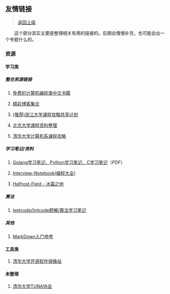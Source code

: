 ## 友情链接

> [返回上级](../README.md)

&emsp;&emsp;这个部分其实主要是整理相关有用的链接的。后期会慢慢补充，也可能会出一个专题什么的。

### 资源

#### 学习类

##### 整合资源链接

1. [免费的计算机编程类中文书籍](https://github.com/justjavac/free-programming-books-zh_CN)

2. [精彩博客集合](https://github.com/hacke2/hacke2.github.io/issues/2)

3. [(推荐)浙江大学课程攻略共享计划](https://github.com/QSCTech/zju-icicles)

4. [北京大学课程资料整理](https://github.com/lib-pku/libpku)

5. [清华大学计算机系课程攻略](https://github.com/PKUanonym/REKCARC-TSC-UHT)

##### 学习笔记/资料

1. [Golang学习笔记、Python学习笔记、C学习笔记](https://github.com/qyuhen/book)（PDF）

2. [Interview-Notebook(编程大全)](https://github.com/jianghui-galaxy/Interview-Notebook)

3. [Halfrost-Field - 冰霜之地](https://github.com/halfrost/Halfrost-Field)

##### 算法

1. [leetcode/lintcode题解/算法学习笔记](https://legacy.gitbook.com/book/yuanbin/algorithm/details)

##### 其他

1. [MarkDown入门参考](https://github.com/LearnShare/Learning-Markdown)

#### 工具类

1. [清华大学开源软件镜像站](https://mirror.tuna.tsinghua.edu.cn/)

#### 未整理

1. [清华大学TUNA协会](https://tuna.moe/)